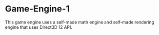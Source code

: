 # Game-Engine-1
This game engine uses a self-made math engine and self-made rendering engine that uses Direct3D 12 API.
